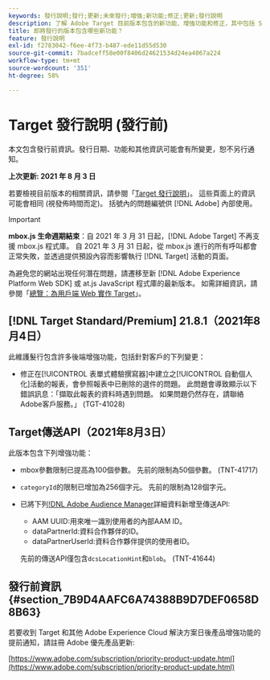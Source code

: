 ```yaml
---
keywords: 發行說明;發行;更新;未來發行;增強;新功能;修正;更新;發行說明
description: 了解 Adobe Target 目前版本包含的新功能、增強功能和修正，其中包括 SDK、API 和 JavaScript 程式庫。
title: 即將發行的版本包含哪些新功能？
feature: 發行說明
exl-id: f2783042-f6ee-4f73-b487-ede11d55d530
source-git-commit: 7badceff58e00f8406d24621534d24ea4067a224
workflow-type: tm+mt
source-wordcount: '351'
ht-degree: 58%

---
```


# Target 發行說明 (發行前)

本文包含發行前資訊。發行日期、功能和其他資訊可能會有所變更，恕不另行通知。

**上次更新: 2021 年 8 月 3 日**

若要檢視目前版本的相關資訊，請參閱「[Target 發行說明](release-notes.md)」。 這些頁面上的資訊可能會相同 (視發佈時間而定)。 括號內的問題編號供 [!DNL Adobe] 內部使用。

>[!IMPORTANT]
>
>**mbox.js 生命週期結束**：自 2021 年 3 月 31 日起，[!DNL Adobe Target] 不再支援 mbox.js 程式庫。 自 2021 年 3 月 31 日起，從 mbox.js 進行的所有呼叫都會正常失敗，並透過提供預設內容而影響執行 [!DNL Target] 活動的頁面。
>
>為避免您的網站出現任何潛在問題，請遷移至新 [!DNL Adobe Experience Platform Web SDK] 或 at.js JavaScript 程式庫的最新版本。 如需詳細資訊，請參閱「[總覽：為用戶端 Web 實作 Target](/help/c-implementing-target/c-implementing-target-for-client-side-web/implement-target-for-client-side-web.md)」。

## [!DNL Target Standard/Premium] 21.8.1（2021年8月4日）

此維護髮行包含許多後端增強功能，包括針對客戶的下列變更：

* 修正在[!UICONTROL 表單式體驗撰寫器]中建立之[!UICONTROL 自動個人化]活動的報表，會參照報表中已刪除的選件的問題。 此問題會導致顯示以下錯誤訊息：「擷取此報表的資料時遇到問題。 如果問題仍然存在，請聯絡Adobe客戶服務。」 (TGT-41028)

## Target傳送API（2021年8月3日）

此版本包含下列增強功能：

* mbox參數限制已提高為100個參數。 先前的限制為50個參數。 (TNT-41717)
* `categoryId`的限制已增加為256個字元。 先前的限制為128個字元。
* 已將下列[!DNL Adobe Audience Manager](AAM)詳細資料新增至傳送API:

   * AAM UUID:用來唯一識別使用者的內部AAM ID。
   * dataPartnerId:資料合作夥伴的ID。
   * dataPartnerUserId:資料合作夥伴提供的使用者ID。

   先前的傳送API僅包含`dcsLocationHint`和`blob`。 (TNT-41644)

## 發行前資訊 {#section_7B9D4AAFC6A74388B9D7DEF0658D8B63}

若要收到 Target 和其他 Adobe Experience Cloud 解決方案日後產品增強功能的提前通知，請註冊 Adobe 優先產品更新:

[https://www.adobe.com/subscription/priority-product-update.html](https://www.adobe.com/subscription/priority-product-update.html)
